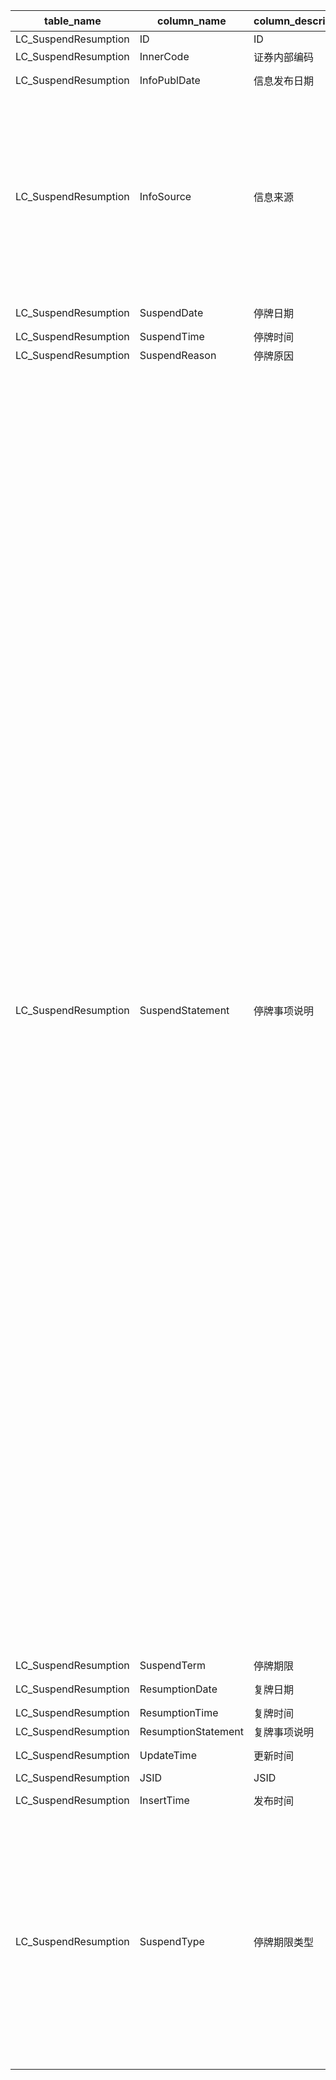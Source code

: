 | table_name | column_name | column_description | 注释| Annotation| 数据示例|
|---|---|---|---|---|---|
| LC_SuspendResumption | ID| ID | | | 600425461807|
| LC_SuspendResumption | InnerCode | 证券内部编码 | | | 442 |
| LC_SuspendResumption | InfoPublDate| 信息发布日期 | | | 2019-01-10 12:00:00.000 |
| LC_SuspendResumption | InfoSource| 信息来源 | 信息来源(InfoSource)与(CT_SystemConst)表中的DM字段关联，令LB=201 AND DM IN (18,83,90)，得到信息来源的具体描述：18-北京证券交易所，83-上海证券交易所，90-深圳证券交易所。| The "InfoSource" is associated with the "DM" field in the "CT_SystemConst" table, with LB=201 and DM IN (18,83,90), yielding the specific description of the information source: 18-Beijing Stock Exchange, 83-Shanghai Stock Exchange, 90-Shenzhen Stock Exchange. | 90|
| LC_SuspendResumption | SuspendDate | 停牌日期 | | | 2019-01-10 12:00:00.000 |
| LC_SuspendResumption | SuspendTime | 停牌时间 | | | 9:30:00 |
| LC_SuspendResumption | SuspendReason | 停牌原因 | | | 重大事项|
| LC_SuspendResumption | SuspendStatement| 停牌事项说明 | 停牌事项说明(SuspendStatement)与(CT_SystemConst)表中的DM字段关联，令LB = 1654 ，得到停牌事项说明的具体描述：101-临时停牌，102-召开股东大会，103-重大事项，104-其它公告（停牌），105-交易异常波动，106-澄清公告，107-撤销其他特别处理公告，108-盘中临时停牌，109-撤销退市风险警示公告，110-未能如期刊登股东大会决议，111-增发提示性公告，112-续发行招投标，113-股价异动停牌公告，114-份额暂停交易公告，115-交易风险提示，116-收益分配，117-实行退市风险警示公告，118-实行其他特别处理公告，119-未按期披露定期报告，120-破产，121-拟终止挂牌，122-做市商不足2家，123-转板上市，603-刊登重要公告，604-拟筹划重大资产重组，605-重要事项未公告，606-未刊登股东大会决议公告，607-刊登股票交易异常波动公告，608-媒体报道需澄清，610-基金公司申请，611-定价增发，612-正股停牌，999-其他特别原因。 | The suspension matter description (SuspendStatement) is associated with the DM field in the (CT_SystemConst) table, setting LB = 1654, the specific description of the suspension matter is as follows: 101-Temporary suspension, 102-Convocation of shareholders' meeting, 103-Major event, 104-Other announcements (suspension), 105-Abnormal fluctuation in trading, 106-Clarification announcement, 107-Withdrawal of other special treatment announcement, 108-Intraday temporary suspension, 109-Withdrawal of delisting risk warning announcement, 110-Failure to publish the resolution of the shareholders' meeting as scheduled, 111-Additional issuance reminder announcement, 112-Continued offering bidding, 113-Stock price abnormal fluctuation suspension announcement, 114-Share suspension trading announcement, 115-Trading risk reminder, 116-Income distribution, 117-Implementation of delisting risk warning announcement, 118-Implementation of other special treatment announcement, 119-Failure to disclose periodic report on time, 120-Bankruptcy, 121-Proposed termination of listing, 122-Less than 2 market makers, 123-Transfer to main board listing, 603-Publish important announcement, 604-Planning major asset restructuring, 605-Important matters not announced, 606-Failure to publish the announcement of the resolution of the shareholders' meeting, 607-Publish stock trading abnormal fluctuation announcement, 608-Media reports need clarification, 610-Fund company application, 611-Price additional issuance, 612-Common stock suspension, 999-Other special reasons. | 103 |
| LC_SuspendResumption | SuspendTerm | 停牌期限 | | | 停牌|
| LC_SuspendResumption | ResumptionDate| 复牌日期 | | | 2019-01-24 12:00:00.000 |
| LC_SuspendResumption | ResumptionTime| 复牌时间 | | | 9:30:00 |
| LC_SuspendResumption | ResumptionStatement | 复牌事项说明 | | | null|
| LC_SuspendResumption | UpdateTime| 更新时间 | | | 2023-02-16 10:36:04.460 |
| LC_SuspendResumption | JSID| JSID | | | 729903252089|
| LC_SuspendResumption | InsertTime| 发布时间 | | | 2019-01-10 08:51:01.260 |
| LC_SuspendResumption | SuspendType | 停牌期限类型 | 停牌期限类型(SuspendType)与(CT_SystemConst)表中的DM字段关联，令LB=2546，得到停牌期限类型的具体描述：10-上午停牌，20-下午停牌，30-今起连续停牌，40-盘中停牌，50-停牌1天，60-停牌1小时。| The suspend type (SuspendType) is associated with the DM field in the (CT_SystemConst) table, setting LB=2546 yields the specific description of the suspend type: 10-morning suspension, 20-afternoon suspension, 30-continuous suspension starting today, 40-intraday suspension, 50-suspension for 1 day, 60-suspension for 1 hour.| 30|